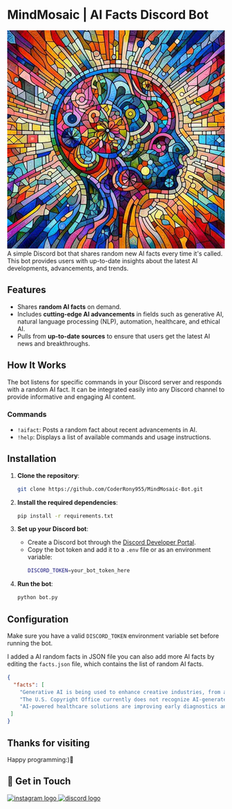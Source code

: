 # MindMosaic | AI Facts Discord Bot
![Screenshot of the bot](https://github.com/CoderRony955/MindMosaic-Bot/blob/master/bot-imgs/MindMosaic.jpg)
A simple Discord bot that shares random new AI facts every time it's called. This bot provides users with up-to-date insights about the latest AI developments, advancements, and trends.

## Features

- Shares **random AI facts** on demand.
- Includes **cutting-edge AI advancements** in fields such as generative AI, natural language processing (NLP), automation, healthcare, and ethical AI.
- Pulls from **up-to-date sources** to ensure that users get the latest AI news and breakthroughs.

## How It Works

The bot listens for specific commands in your Discord server and responds with a random AI fact. It can be integrated easily into any Discord channel to provide informative and engaging AI content.

### Commands

- `!aifact`: Posts a random fact about recent advancements in AI.
- `!help`: Displays a list of available commands and usage instructions.

## Installation

1. **Clone the repository**:
    ```bash
    git clone https://github.com/CoderRony955/MindMosaic-Bot.git
    ```

2. **Install the required dependencies**:
    ```bash
    pip install -r requirements.txt
    ```

3. **Set up your Discord bot**:
    - Create a Discord bot through the [Discord Developer Portal](https://discord.com/developers/applications).
    - Copy the bot token and add it to a `.env` file or as an environment variable:
      ```bash
      DISCORD_TOKEN=your_bot_token_here
      ```

4. **Run the bot**:
    ```bash
    python bot.py
    ```

## Configuration

Make sure you have a valid `DISCORD_TOKEN` environment variable set before running the bot.

I added a AI random facts in JSON file you can also add more AI facts by editing the `facts.json` file, which contains the list of random AI facts.

```json
{
  "facts": [
    "Generative AI is being used to enhance creative industries, from art to music production.",
    "The U.S. Copyright Office currently does not recognize AI-generated works as copyrightable.",
    "AI-powered healthcare solutions are improving early diagnostics and treatment outcomes."
 ]
}
```

## Thanks for visiting
Happy programming:)💖


## 📲 Get in Touch

<a href="https://www.instagram.com/__raunakk__/" target="_blank">
    <img src="https://img.shields.io/static/v1?message=Instagram&logo=instagram&label=&color=E4405F&logoColor=white&labelColor=&style=for-the-badge" height="35" alt="instagram logo"  />
  </a>
<a href="https://discord.gg/SK9k6mdzvP" target="_blank">
    <img src="https://img.shields.io/static/v1?message=Discord&logo=discord&label=&color=7289DA&logoColor=white&labelColor=&style=for-the-badge" height="35" alt="discord logo"  />
  </a>



